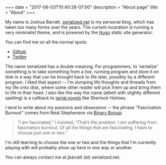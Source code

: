 +++
date = "2017-06-03T10:40:26-07:00"
description = "About page"
title = "About"
+++

My name is Joshua Barratt. [serialized.net](http://serialized.net) is my personal blog, which has taken too many forms over the years.
The current incaration is running a very minimalist theme, and is powered by the [Hugo](http://gohugo.io) static site generator.

You can find me on all the normal spots:

* [Github](https://github.com/jbarratt)
* [Twitter](https://twitter.com/jbarratt)

The name serialized has a double meaning. For programmers, to 'serialize' something is to take something from a live, running program and store it on disk in a way that can be brought back to life later, possibly by a different program. I liked that aspect -- I'm dumping life thoughts and threads from my life onto disk, where some other reader will pick them up and bring them to life in their head. I also like the way the name (albeit with slightly different spelling) is a callback to [serial novels][1] like Sherlock Holmes.

I tend to write about my passions and obsessions -- the phrase "Fascination Burnout" comes from Neal Stephenson via [Binary Bonsai](http://binarybonsai.com/2009/01/03/fascination-burnout/)

 > “I am fascinated,” I insisted, “That’s the problem. I am suffering from fascination burnout. Of all the things that are fascinating, I have to choose just one or two.”

I'm still learning to choose the one or two and the things that I'm currently playing with will probably show up here in one way or another.

You can always contact me at jbarratt (at) serialized.net.

[1]: http://en.wikipedia.org/wiki/Serial_(literature)
